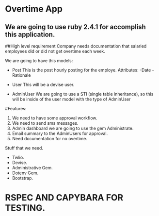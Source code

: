 # Overtime App 
## We are going to use ruby 2.4.1 for accomplish this application.

##High level requirement
Company needs documentation that salaried employees did or did not get overtime each week.

We are going to have this models:
- Post
This is the post hourly posting for the employe.
Attributes:
-Date
-Rationale

- User
This will be a devise user.

- AdminUser
We are going to use a STI (single table inheritance), so this will be inside of the user model with the type of AdminUser

#Features:
1. We need to have some approval workflow.
2. We need to send sms messages.
3. Admin dashboard we are going to use the gem Administrate.
4. Email summary to the AdminUsers for approval.
5. Need documentation for no overtime.

Stuff that we need.
- Twlio.
- Devise.
- Administrative Gem.
- Dotenv Gem.
- Bootstrap.

# RSPEC AND CAPYBARA FOR TESTING.
